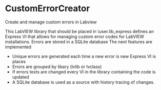 # CustomErrorCreator
Create and manage custom errors in Labview

This LabVIEW library that should be placed in <LabVIEW folder>\user.lib\_express defines an Express VI that allows for managing custom error codes for LabVIEW installations.
Errors are stored in a SQLite database
The next features are implemented
  
  - Unique errors are generated each time a new error is new Express VI is places
  - Errors are grouped by libary (lvlib or lvclass)
  - If errors texts are changed every VI in the library containing the code is updated
  - A SQLite database is used as a source with history tracing of changes.
  
